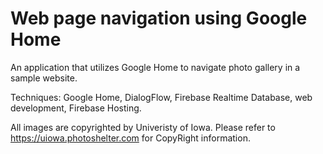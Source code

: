 # Web page navigation using Google Home

An application that utilizes Google Home to navigate photo gallery in a sample website.

Techniques:
Google Home, DialogFlow, Firebase Realtime Database, web development, Firebase Hosting.

All images are copyrighted by Univeristy of Iowa. Please refer to https://uiowa.photoshelter.com for CopyRight information.
